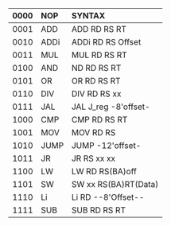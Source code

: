 |   0000    |   NOP     |       SYNTAX        |
|:----------|:----------|:--------------------|
|   0001	  |   ADD     |   ADD RD RS	RT      |
|   0010	  |   ADDi    | ADDi RD RS Offset   |
|   0011	  |   MUL     | MUL	RD	RS	RT      |
|   0100	  |   AND     |  ND	RD	RS	RT      |
|   0101	  |   OR      |  OR	RD	RS	RT      |
|   0110	  |   DIV     | DIV	RD	RS	xx	    | / RT is constant
|   0111	  |   JAL     | JAL	J_reg	-8'offset-|	
|   1000	  |   CMP     | 	CMP	RD	RS	RT    |	/ Fixed returns for 3 cases.. see more
|   1001	  |   MOV     | 	MOV	RD	RS        |		/ RS is moved to RD
|   1010	  |   JUMP    | 	JUMP	-12'offset- |	/ only 5'b usable (64bit IM)
|   1011	  |   JR      | 	JR	RS	xx	xx    |
|   1100	  |   LW      | 	LW	RD	RS(BA)off |	
|   1101	  |   SW      | 	SW	xx	RS(BA)RT(Data)|
|   1110	  |   Li      | 	Li	RD	--8'Offset--|
|   1111	  |   SUB     | 	SUB RD RS	RT      |
